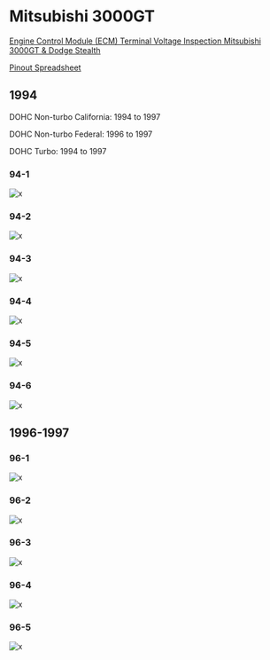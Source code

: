 # Mitsubishi 3000GT

[Engine Control Module (ECM) Terminal Voltage Inspection Mitsubishi 3000GT & Dodge Stealth](http://www.stealth316.com/2-ecu-terminals.htm)

[Pinout Spreadsheet](https://docs.google.com/spreadsheets/d/1ZlcC5cdCwjYoV-z49MNaa9zpLiu_ZYBIx5H-j0F6QpI)

## 1994

DOHC Non-turbo California: 1994 to 1997

DOHC Non-turbo Federal: 1996 to 1997

DOHC Turbo: 1994 to 1997

### 94-1

![x](OEM-Docs/Mitsubishi/3000gt/ecu94-1.gif)

### 94-2

![x](OEM-Docs/Mitsubishi/3000gt/ecu94-2.gif)

### 94-3

![x](OEM-Docs/Mitsubishi/3000gt/ecu94-3.gif)

### 94-4

![x](OEM-Docs/Mitsubishi/3000gt/ecu94-4.gif)

### 94-5

![x](OEM-Docs/Mitsubishi/3000gt/ecu94-5.gif)

### 94-6

![x](OEM-Docs/Mitsubishi/3000gt/ecu94-6.gif)

## 1996-1997

### 96-1

![x](OEM-Docs/Mitsubishi/3000gt/ecu_96-97_1.gif)

### 96-2

![x](OEM-Docs/Mitsubishi/3000gt/ecu_96-97_2.gif)

### 96-3

![x](OEM-Docs/Mitsubishi/3000gt/ecu_96-97_3.gif)

### 96-4

![x](OEM-Docs/Mitsubishi/3000gt/ecu_96-97_4.gif)

### 96-5

![x](OEM-Docs/Mitsubishi/3000gt/ecu_96-97_5.gif)
